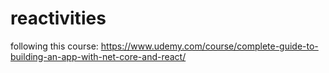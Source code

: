 # reactivities

following this course:
https://www.udemy.com/course/complete-guide-to-building-an-app-with-net-core-and-react/
